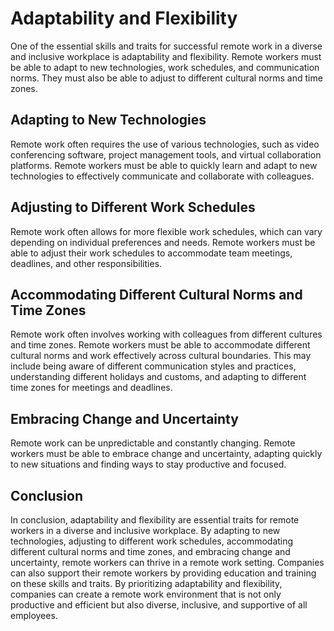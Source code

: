 # Adaptability and Flexibility

One of the essential skills and traits for successful remote work in a diverse and inclusive workplace is adaptability and flexibility. Remote workers must be able to adapt to new technologies, work schedules, and communication norms. They must also be able to adjust to different cultural norms and time zones.

Adapting to New Technologies
----------------------------

Remote work often requires the use of various technologies, such as video conferencing software, project management tools, and virtual collaboration platforms. Remote workers must be able to quickly learn and adapt to new technologies to effectively communicate and collaborate with colleagues.

Adjusting to Different Work Schedules
-------------------------------------

Remote work often allows for more flexible work schedules, which can vary depending on individual preferences and needs. Remote workers must be able to adjust their work schedules to accommodate team meetings, deadlines, and other responsibilities.

Accommodating Different Cultural Norms and Time Zones
-----------------------------------------------------

Remote work often involves working with colleagues from different cultures and time zones. Remote workers must be able to accommodate different cultural norms and work effectively across cultural boundaries. This may include being aware of different communication styles and practices, understanding different holidays and customs, and adapting to different time zones for meetings and deadlines.

Embracing Change and Uncertainty
--------------------------------

Remote work can be unpredictable and constantly changing. Remote workers must be able to embrace change and uncertainty, adapting quickly to new situations and finding ways to stay productive and focused.

Conclusion
----------

In conclusion, adaptability and flexibility are essential traits for remote workers in a diverse and inclusive workplace. By adapting to new technologies, adjusting to different work schedules, accommodating different cultural norms and time zones, and embracing change and uncertainty, remote workers can thrive in a remote work setting. Companies can also support their remote workers by providing education and training on these skills and traits. By prioritizing adaptability and flexibility, companies can create a remote work environment that is not only productive and efficient but also diverse, inclusive, and supportive of all employees.
